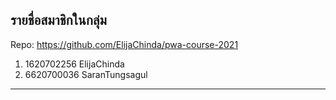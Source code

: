 ## รายชื่อสมาชิกในกลุ่ม

Repo: https://github.com/ElijaChinda/pwa-course-2021

1. 1620702256  ElijaChinda
2. 6620700036  SaranTungsagul

----------------------------
